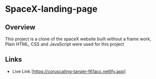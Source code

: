 ﻿# SpaceX-landing-page

## Overview

This project is a clone of the spaceX website built without a frame work, Plain HTML, CSS and JavaScript were used for this project 

## Links 

- Live Link [https://coruscating-tarsier-f61acc.netlify.app]
